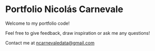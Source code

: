 # Portfolio Nicolás Carnevale

Welcome to my portfolio code!

Feel free to give feedback, draw inspiration or ask me any questions!

Contact me at ncarnevaledata@gmail.com
